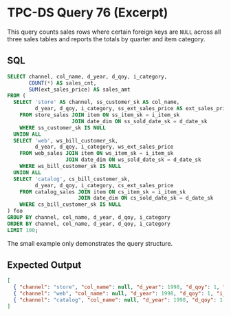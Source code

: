 # TPC-DS Query 76 (Excerpt)

This query counts sales rows where certain foreign keys are `NULL` across all three sales tables and reports the totals by quarter and item category.

## SQL
```sql
SELECT channel, col_name, d_year, d_qoy, i_category,
       COUNT(*) AS sales_cnt,
       SUM(ext_sales_price) AS sales_amt
FROM (
  SELECT 'store' AS channel, ss_customer_sk AS col_name,
         d_year, d_qoy, i_category, ss_ext_sales_price AS ext_sales_price
    FROM store_sales JOIN item ON ss_item_sk = i_item_sk
                     JOIN date_dim ON ss_sold_date_sk = d_date_sk
    WHERE ss_customer_sk IS NULL
  UNION ALL
  SELECT 'web', ws_bill_customer_sk,
         d_year, d_qoy, i_category, ws_ext_sales_price
    FROM web_sales JOIN item ON ws_item_sk = i_item_sk
                   JOIN date_dim ON ws_sold_date_sk = d_date_sk
    WHERE ws_bill_customer_sk IS NULL
  UNION ALL
  SELECT 'catalog', cs_bill_customer_sk,
         d_year, d_qoy, i_category, cs_ext_sales_price
    FROM catalog_sales JOIN item ON cs_item_sk = i_item_sk
                       JOIN date_dim ON cs_sold_date_sk = d_date_sk
    WHERE cs_bill_customer_sk IS NULL
) foo
GROUP BY channel, col_name, d_year, d_qoy, i_category
ORDER BY channel, col_name, d_year, d_qoy, i_category
LIMIT 100;
```

The small example only demonstrates the query structure.

## Expected Output
```json
[
  { "channel": "store", "col_name": null, "d_year": 1998, "d_qoy": 1, "i_category": "CatA", "sales_cnt": 1, "sales_amt": 10.0 },
  { "channel": "web", "col_name": null, "d_year": 1998, "d_qoy": 1, "i_category": "CatB", "sales_cnt": 1, "sales_amt": 15.0 },
  { "channel": "catalog", "col_name": null, "d_year": 1998, "d_qoy": 1, "i_category": "CatC", "sales_cnt": 1, "sales_amt": 20.0 }
]
```
